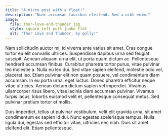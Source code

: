 ```yaml
---
title: "A micro post with a float!"
description: "Nunc accumsan faucibus eleifend. Sed a nibh enim."
image:
  file: thor-love-and-thunder.jpg
  style: square left pull jumbo flat
  alt: "Thor Love and Thunder, by golly!"
---
```

Nam sollicitudin auctor mi, id viverra ante varius sit amet. Cras congue tortor eu elit convallis ultrices. Suspendisse dapibus urna sed feugiat suscipit. Aenean aliquam urna elit, ut porta quam dictum ac. Pellentesque hendrerit accumsan finibus. Curabitur pharetra tortor purus, vitae pulvinar leo molestie a. Nulla eu leo dui. Sed vitae sapien eleifend, molestie odio vel, placerat leo. Etiam pulvinar elit non quam posuere, vel condimentum diam accumsan. In eu porta urna, eget luctus. Donec pharetra efficitur neque vitae ultricies. Aenean dictum dictum sapien vel imperdiet. Vivamus ullamcorper risus libero, vitae lacinia diam accumsan pulvinar. Vivamus turpis lacus, lobortis euismod velit et, pellentesque consequat metus. Sed pulvinar pretium tortor et mollis.

Duis imperdiet, tellus ut pulvinar vestibulum, velit elit gravida urna, sit amet condimentum ex sapien id dui. Nunc egestas scelerisque tempus. Nulla ligula dui, egestas sed efficitur vitae, ultricies nec nibh. Duis sit amet eleifend elit. Etiam pellentesque.
